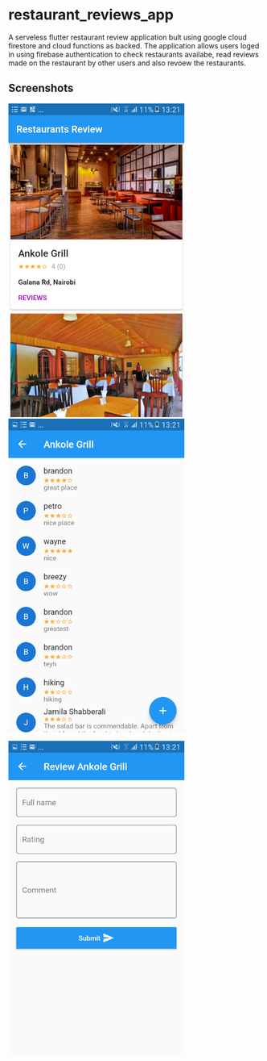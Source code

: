 # restaurant_reviews_app

A serveless flutter restaurant  review application bult using google cloud firestore and cloud functions as backed. 
The application allows users loged in using firebase authentication to check restaurants availabe, read reviews made on the restaurant by other users and also revoew the restaurants.

## Screenshots
<img src='screenshots/screenshot1.png' width='350'> <img src='screenshots/screenshot2.png' width='350'> 

<img src='screenshots/screenshot3.png' width='350'>